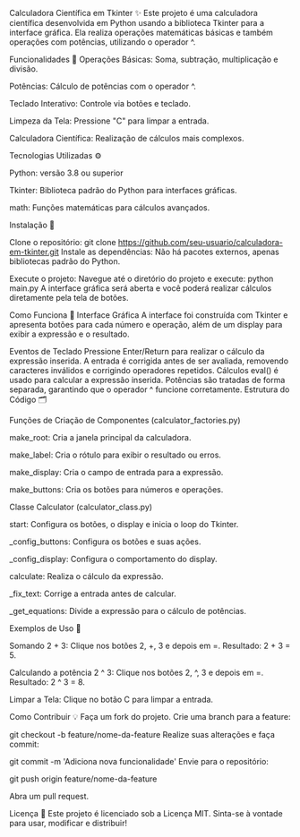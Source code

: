 Calculadora Científica em Tkinter ✨
Este projeto é uma calculadora científica desenvolvida em Python usando a biblioteca Tkinter para a interface gráfica. Ela realiza operações matemáticas básicas e também operações com potências, utilizando o operador ^.

Funcionalidades 🎯
Operações Básicas: Soma, subtração, multiplicação e divisão.

Potências: Cálculo de potências com o operador ^.

Teclado Interativo: Controle via botões e teclado.

Limpeza da Tela: Pressione "C" para limpar a entrada.

Calculadora Científica: Realização de cálculos mais complexos.

Tecnologias Utilizadas ⚙️

Python: versão 3.8 ou superior

Tkinter: Biblioteca padrão do Python para interfaces gráficas.

math: Funções matemáticas para cálculos avançados.

Instalação 🚀

Clone o repositório:
git clone https://github.com/seu-usuario/calculadora-em-tkinter.git
Instale as dependências: Não há pacotes externos, apenas bibliotecas padrão do Python.

Execute o projeto: Navegue até o diretório do projeto e execute:
python main.py
A interface gráfica será aberta e você poderá realizar cálculos diretamente pela tela de botões.

Como Funciona 🧠
Interface Gráfica
A interface foi construída com Tkinter e apresenta botões para cada número e operação, além de um display para exibir a expressão e o resultado.

Eventos de Teclado
Pressione Enter/Return para realizar o cálculo da expressão inserida.
A entrada é corrigida antes de ser avaliada, removendo caracteres inválidos e corrigindo operadores repetidos.
Cálculos
eval() é usado para calcular a expressão inserida.
Potências são tratadas de forma separada, garantindo que o operador ^ funcione corretamente.
Estrutura do Código 🗂️

Funções de Criação de Componentes (calculator_factories.py)

make_root: Cria a janela principal da calculadora.

make_label: Cria o rótulo para exibir o resultado ou erros.

make_display: Cria o campo de entrada para a expressão.

make_buttons: Cria os botões para números e operações.

Classe Calculator (calculator_class.py)

start: Configura os botões, o display e inicia o loop do Tkinter.

_config_buttons: Configura os botões e suas ações.

_config_display: Configura o comportamento do display.

calculate: Realiza o cálculo da expressão.

_fix_text: Corrige a entrada antes de calcular.

_get_equations: Divide a expressão para o cálculo de potências.

Exemplos de Uso 🧮

Somando 2 + 3:
Clique nos botões 2, +, 3 e depois em =.
Resultado: 2 + 3 = 5.

Calculando a potência 2 ^ 3:
Clique nos botões 2, ^, 3 e depois em =.
Resultado: 2 ^ 3 = 8.

Limpar a Tela:
Clique no botão C para limpar a entrada.

Como Contribuir 💡
Faça um fork do projeto.
Crie uma branch para a feature:

git checkout -b feature/nome-da-feature
Realize suas alterações e faça commit:

git commit -m 'Adiciona nova funcionalidade'
Envie para o repositório:

git push origin feature/nome-da-feature

Abra um pull request.

Licença 📄
Este projeto é licenciado sob a Licença MIT. Sinta-se à vontade para usar, modificar e distribuir!

